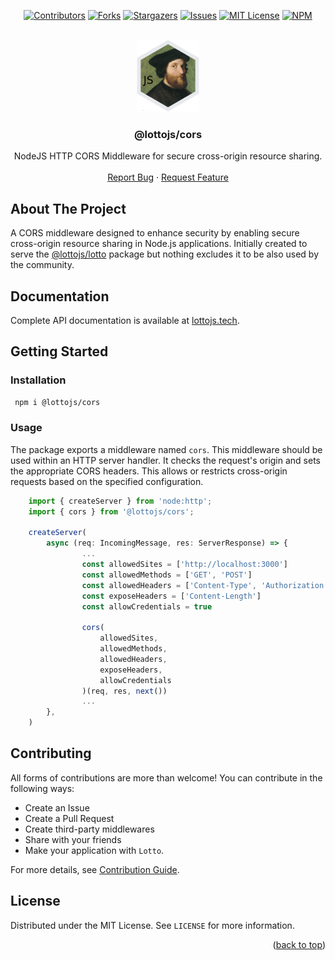 <a name="readme-top"></a>

<div align="center">

[![Contributors][contributors-shield]][contributors-url]
[![Forks][forks-shield]][forks-url]
[![Stargazers][stars-shield]][stars-url]
[![Issues][issues-shield]][issues-url]
[![MIT License][license-shield]][license-url]
[![NPM][npm-shield]][npm-url]

</div>

<br />
<div align="center">
  <a href="https://github.com/lottojs/cors">
    <img src=".github/logo.png" alt="Logo" width="100" height="115">
  </a>

  <h3 align="center">@lottojs/cors</h3>

  <p align="center">
    NodeJS HTTP CORS Middleware for secure cross-origin resource sharing.
    <br />
    <br />
    <a href="https://github.com/lottojs/cors/issues">Report Bug</a>
    ·
    <a href="https://github.com/lottojs/cors/issues">Request Feature</a>
  </p>
</div>


## About The Project


A CORS middleware designed to enhance security by enabling secure cross-origin resource sharing in Node.js applications. Initially created to serve the [@lottojs/lotto](https://github.com/lottojs/lotto) package but nothing excludes it to be also used by the community.


## Documentation
Complete API documentation is available at [lottojs.tech][documentation-url].

## Getting Started

### Installation
   ```sh
    npm i @lottojs/cors
   ```
### Usage
The package exports a middleware named `cors`. This middleware should be used within an HTTP server handler. It checks the request's origin and sets the appropriate CORS headers. This allows or restricts cross-origin requests based on the specified configuration.


```typescript
    import { createServer } from 'node:http';
    import { cors } from '@lottojs/cors';

    createServer(
        async (req: IncomingMessage, res: ServerResponse) => {
                ...
                const allowedSites = ['http://localhost:3000']
                const allowedMethods = ['GET', 'POST']
                const allowedHeaders = ['Content-Type', 'Authorization']
                const exposeHeaders = ['Content-Length']
                const allowCredentials = true

                cors(
                    allowedSites,
                    allowedMethods,
                    allowedHeaders,
                    exposeHeaders,
                    allowCredentials
                )(req, res, next())
                ...
        },
    )
```
## Contributing

All forms of contributions are more than welcome! You can contribute in the following ways:

- Create an Issue
- Create a Pull Request
- Create third-party middlewares
- Share with your friends
- Make your application with `Lotto`.

For more details, see [Contribution Guide](./CONTRIBUTING.md).

## License

Distributed under the MIT License. See `LICENSE` for more information.

<p align="right">(<a href="#readme-top">back to top</a>)</p>


[contributors-shield]: https://img.shields.io/github/contributors/lottojs/cors.svg?style=for-the-badge
[contributors-url]: https://github.com/lottojs/cors/graphs/contributors
[forks-shield]: https://img.shields.io/github/forks/lottojs/cors.svg?style=for-the-badge
[forks-url]: https://github.com/lottojs/cors/network/members
[stars-shield]: https://img.shields.io/github/stars/lottojs/cors.svg?style=for-the-badge
[stars-url]: https://github.com/lottojs/cors/stargazers
[issues-shield]: https://img.shields.io/github/issues/lottojs/cors.svg?style=for-the-badge
[issues-url]: https://github.com/lottojs/cors/issues
[license-shield]: https://img.shields.io/github/license/lottojs/cors.svg?style=for-the-badge
[license-url]: https://github.com/lottojs/cors/blob/master/LICENSE.txt
[npm-shield]: https://img.shields.io/npm/v/@lottojs/cors?style=for-the-badge&logo=npm&logoColor=FFFFFF&labelColor=555555&color=CB0001
[npm-url]: https://www.npmjs.com/package/@lottojs/cors
[documentation-url]: https://lottojs.tech
